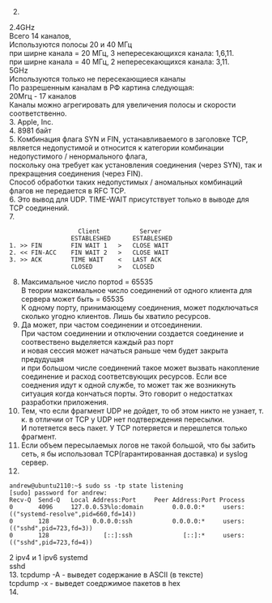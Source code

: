 2. 
2.4GHz  
Всего 14 каналов,  
Используются полосы 20 и 40 МГц  
при ширне канала = 20 МГц, 3 непересекающихся канала: 1,6,11.  
при ширне канала = 40 МГц, 2 непересекающихся канала: 3,11.  
5GHz  
Используются только не пересекающиеся каналы  
По разрешенным каналам в РФ картина следующая:  
20Мгц - 17 каналов  
Каналы можно агрегировать для увеличения полосы и скорости соответственно.  
3. Apple, Inc.  
4. 8981 байт  
5. Комбинация флага SYN и FIN, устанавливаемого в заголовке TCP, является недопустимой и относится к категории комбинации недопустимого / ненормального флага,  
  поскольку она требует как установления соединения (через SYN), так и прекращения соединения (через FIN).  
  Способ обработки таких недопустимых / аномальных комбинаций флагов не передается в RFC TCP.  
6. Это вывод для UDP. TIME-WAIT присутствует только в выводе для TCP соединений.  
7.
```
                   Client           Server 
                 ESTABLESHED      ESTABLESHED
1. >> FIN        FIN WAIT 1   >   CLOSE WAIT
2. << FIN-ACC    FIN WAIT 2   >   CLOSE WAIT 
3. >> ACK        TIME WAIT    <   LAST ACK
                 CLOSED       >   CLOSED
```
8. Максимальное число портоd = 65535  
В теории максимальное число соединений от одного клиента для сервера может быть  = 65535  
К одному порту, принимающему соединения, может подключаться сколько угодно клиентов. Лишь бы хватило ресурсов.  
9. Да может, при частом соединении и отсоединении.  
При частом соединении и отключении создается соединение и соотвествено выделяется каждый раз порт  
и новая сессия может начаться раньше чем будет закрыта предудущая  
и при большом числе соединений такое может вызвать накопление соединение и расход соответсвующих ресурсов.
Если все соеднения идут к одной службе, то может так же возникнуть ситуация когда кончаться порты. Это говорит о недостатках разработки приложения.
10. Тем, что если фрагмент UDP не дойдет, то об этом никто не узнает, т. к. в отличии от TCP у UDP нет подтверждения пересылки.  
И потетяется весь пакет. У TCP потеряется и перешлется только фрагмент.
11. Если объем пересылаемых логов не такой большой, что бы забить сеть, я бы использовал TCP(гарантированная доставка) и syslog сервер.  
12.
```
andrew@ubuntu2110:~$ sudo ss -tp state listening
[sudo] password for andrew:
Recv-Q  Send-Q   Local Address:Port     Peer Address:Port Process
0       4096     127.0.0.53%lo:domain        0.0.0.0:*     users:(("systemd-resolve",pid=660,fd=14))
0       128            0.0.0.0:ssh           0.0.0.0:*     users:(("sshd",pid=723,fd=3))
0       128               [::]:ssh              [::]:*     users:(("sshd",pid=723,fd=4))
```
2 ipv4 и 1 ipv6
systemd  
sshd  
13. tcpdump -A - выведет содержание в ASCII (в тексте)  
    tcpdump -x - выведет соедржимое пакетов в hex  
14. 
